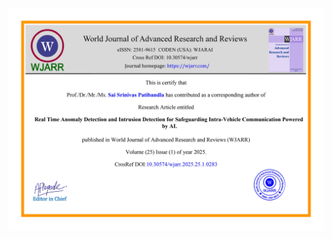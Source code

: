 ![image alt](https://github.com/Sai-Developer-1405/RESEARCH_PAPERS/blob/main/REAL_TIME_ANOMALY_DETECTION_IN_VEHICLE/AUTHOR_CERTIFICATE.jpg?raw=true)
